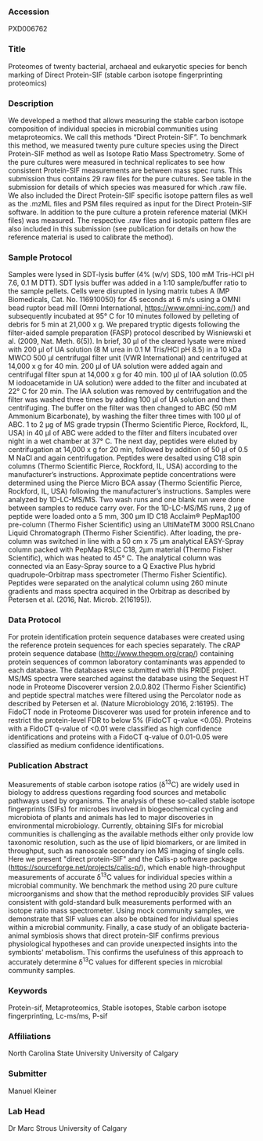 ### Accession
PXD006762

### Title
Proteomes of twenty bacterial, archaeal and eukaryotic species for bench marking of Direct Protein-SIF (stable carbon isotope fingerprinting proteomics)

### Description
We developed a method that allows measuring the stable carbon isotope composition of individual species in microbial communities using metaproteomics. We call this methods “Direct Protein-SIF”. To benchmark this method, we measured twenty pure culture species using the Direct Protein-SIF method as well as Isotope Ratio Mass Spectrometry. Some of the pure cultures were measured in technical replicates to see how consistent Protein-SIF measurements are between mass spec runs. This submission thus contains 29 raw files for the pure cultures. See table in the submission for details of which species was measured for which .raw file. We also included the Direct Protein-SIF specific isotope pattern files as well as the .mzML files and PSM files required as input for the Direct Protein-SIF software. In addition to the pure culture a protein reference material (MKH files) was measured. The respective .raw files and isotopic pattern files are also included in this submission (see publication for details on how the reference material is used to calibrate the method).

### Sample Protocol
Samples were lysed in SDT-lysis buffer (4% (w/v) SDS, 100 mM Tris-HCl pH 7.6, 0.1 M DTT). SDT lysis buffer was added in a 1:10 sample/buffer ratio to the sample pellets. Cells were disrupted in lysing matrix tubes A (MP Biomedicals, Cat. No. 116910050) for 45 seconds at 6 m/s using a OMNI bead ruptor bead mill (Omni International, https://www.omni-inc.com/) and subsequently incubated at 95° C for 10 minutes followed by pelleting of debris for 5 min at 21,000 x g. We prepared tryptic digests following the filter-aided sample preparation (FASP) protocol described by Wisniewski et al.  (2009, Nat. Meth. 6(5)). In brief, 30 µl of the cleared lysate were mixed with 200 µl of UA solution (8 M urea in 0.1 M Tris/HCl pH 8.5) in a 10 kDa MWCO 500 µl centrifugal filter unit (VWR International) and centrifuged at 14,000 x g for 40 min. 200 µl of UA solution were added again and centrifugal filter spun at 14,000 x g for 40 min. 100 µl of IAA solution (0.05 M iodoacetamide in UA solution) were added to the filter and incubated at 22° C for 20 min. The IAA solution was removed by centrifugation and the filter was washed three times by adding 100 µl of UA solution and then centrifuging. The buffer on the filter was then changed to ABC (50 mM Ammonium Bicarbonate), by washing the filter three times with 100 µl of ABC. 1 to 2 µg of MS grade trypsin (Thermo Scientific Pierce, Rockford, IL, USA) in 40 µl of ABC were added to the filter and filters incubated over night in a wet chamber at 37° C. The next day, peptides were eluted by centrifugation at 14,000 x g for 20 min, followed by addition of 50 µl of 0.5 M NaCl and again centrifugation. Peptides were desalted using C18 spin columns (Thermo Scientific Pierce, Rockford, IL, USA) according to the manufacturer’s instructions. Approximate peptide concentrations were determined using the Pierce Micro BCA assay (Thermo Scientific Pierce, Rockford, IL, USA) following the manufacturer’s instructions. Samples were analyzed by 1D-LC-MS/MS. Two wash runs and one blank run were done between samples to reduce carry over. For the 1D-LC-MS/MS runs, 2 µg of peptide were loaded onto a 5 mm, 300 µm ID C18 Acclaim® PepMap100 pre-column (Thermo Fisher Scientific) using an UltiMateTM 3000 RSLCnano Liquid Chromatograph (Thermo Fisher Scientific). After loading, the pre-column was switched in line with a 50 cm x 75 µm analytical EASY-Spray column packed with PepMap RSLC C18, 2µm material (Thermo Fisher Scientific), which was heated to 45° C. The analytical column was connected via an Easy-Spray source to a Q Exactive Plus hybrid quadrupole-Orbitrap mass spectrometer (Thermo Fisher Scientific). Peptides were separated on the analytical column using 260 minute gradients and mass spectra acquired in the Orbitrap as described by Petersen et al. (2016, Nat. Microb. 2(16195)).

### Data Protocol
For protein identification protein sequence databases were created using the reference protein sequences for each species separately. The cRAP protein sequence database (http://www.thegpm.org/crap/) containing protein sequences of common laboratory contaminants was appended to each database. The databases were submitted with this PRIDE project. MS/MS spectra were searched against the database using the Sequest HT node in Proteome Discoverer version 2.0.0.802 (Thermo Fisher Scientific) and peptide spectral matches were filtered using the Percolator node as described by Petersen et al. (Nature Microbiology 2016, 2:16195). The FidoCT node in Proteome Discoverer was used for protein inference and to restrict the protein-level FDR to below 5% (FidoCT q-value <0.05). Proteins with a FidoCT q-value of <0.01 were classified as high confidence identifications and proteins with a FidoCT q-value of 0.01-0.05 were classified as medium confidence identifications.

### Publication Abstract
Measurements of stable carbon isotope ratios (&#x3b4;<sup>13</sup>C) are widely used in biology to address questions regarding food sources and metabolic pathways used by organisms. The analysis of these so-called stable isotope fingerprints (SIFs) for microbes involved in biogeochemical cycling and microbiota of plants and animals has led to major discoveries in environmental microbiology. Currently, obtaining SIFs for microbial communities is challenging as the available methods either only provide low taxonomic resolution, such as the use of lipid biomarkers, or are limited in throughput, such as nanoscale secondary ion MS imaging of single cells. Here we present "direct protein-SIF" and the Calis-p software package (https://sourceforge.net/projects/calis-p/), which enable high-throughput measurements of accurate &#x3b4;<sup>13</sup>C values for individual species within a microbial community. We benchmark the method using 20 pure culture microorganisms and show that the method reproducibly provides SIF values consistent with gold-standard bulk measurements performed with an isotope ratio mass spectrometer. Using mock community samples, we demonstrate that SIF values can also be obtained for individual species within a microbial community. Finally, a case study of an obligate bacteria-animal symbiosis shows that direct protein-SIF confirms previous physiological hypotheses and can provide unexpected insights into the symbionts' metabolism. This confirms the usefulness of this approach to accurately determine &#x3b4;<sup>13</sup>C values for different species in microbial community samples.

### Keywords
Protein-sif, Metaproteomics, Stable isotopes, Stable carbon isotope fingerprinting, Lc-ms/ms, P-sif

### Affiliations
North Carolina State University
University of Calgary

### Submitter
Manuel Kleiner

### Lab Head
Dr Marc Strous
University of Calgary


